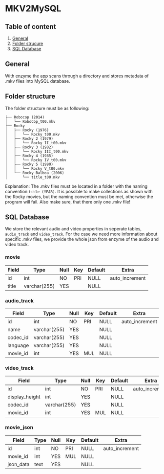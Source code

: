 # MKV2MySQL
## Table of content
1. [General](#General)
2. [Folder strucure](#folder-structure)
3. [SQL Database](#sql-database)


## General

With [enzyme](https://pypi.org/project/enzyme/) the app scans through a directory and stores metadata of .mkv files into MySQL database. 

## Folder structure

The folder structure must be as following:
```
├── Robocop (2014)
│   └── RoboCop_t00.mkv
├── Rocky
│   ├── Rocky (1976)
│   │   └── Rocky_t00.mkv
│   ├── Rocky 2 (1979)
│   │   └── Rocky II_t00.mkv
│   ├── Rocky 3 (1982)
│   │   └── Rocky III_t00.mkv
│   ├── Rocky 4 (1985)
│   │   └── Rocky IV_t00.mkv
│   ├── Rocky 5 (1990)
│   │   └── Rocky V_t00.mkv
│   └── Rocky Balboa (2006)
│       └── title_t00.mkv
```

Explanation: The .mkv files must be located in a folder with the naming convention ```title (YEAR)```. 
It is possible to make collections as shown with the Rocky movies, but the naming convention must be met, otherwise the program will fail.
Also make sure, that there only one .mkv file!


## SQL Database

We store the relevant audio and video properties in seperate tables, ```audio_track``` and ```video_track```. For the case we need more information about specific .mkv files, we provide the whole json from enzyme of the audio and video track.


### movie
| Field | Type         | Null | Key | Default | Extra          |
|-------|--------------|------|-----|---------|----------------|
| id    | int          | NO   | PRI | NULL    | auto_increment |
| title | varchar(255) | YES  |     | NULL    |                |



### audio_track
| Field    | Type         | Null | Key | Default | Extra          |
|----------|--------------|------|-----|---------|----------------|
| id       | int          | NO   | PRI | NULL    | auto_increment |
| name     | varchar(255) | YES  |     | NULL    |                |
| codec_id | varchar(255) | YES  |     | NULL    |                |
| language | varchar(255) | YES  |     | NULL    |                |
| movie_id | int          | YES  | MUL | NULL    |                |






### video_track
| Field          | Type         | Null | Key | Default | Extra          |
|----------------|--------------|------|-----|---------|----------------|
| id             | int          | NO   | PRI | NULL    | auto_increment |
| display_height | int          | YES  |     | NULL    |                |
| codec_id       | varchar(255) | YES  |     | NULL    |                |
| movie_id       | int          | YES  | MUL | NULL    |                |



### movie_json
| Field     | Type | Null | Key | Default | Extra          |
|-----------|------|------|-----|---------|----------------|
| id        | int  | NO   | PRI | NULL    | auto_increment |
| movie_id  | int  | YES  | MUL | NULL    |                |
| json_data | text | YES  |     | NULL    |                |

